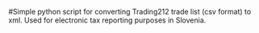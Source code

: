 #Simple python script for converting Trading212 trade list (csv format) to xml. 
Used for electronic tax reporting purposes in Slovenia.